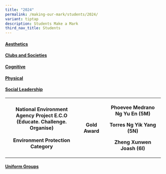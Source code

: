 ```yaml
---
title: "2024"
permalink: /making-our-mark/students/2024/
variant: tiptap
description: Students Make a Mark
third_nav_title: Students
---
```

<h4><strong><u>Aesthetics</u></strong></h4>
<h4><strong><u>Clubs and Societies</u></strong></h4>
<h4><strong><u>Cognitive</u></strong></h4>
<h4><strong><u>Physical</u></strong></h4>
<h4><strong><u>Social Leadership</u></strong><br></h4>
<table>
<tbody>
<tr>
<th rowspan="1" colspan="1">
<p><strong>National Environment Agency Project E.C.O </strong>
<br><strong>(Educate. Challenge. Organise) </strong> 
<br>
<br><strong>Environment Protection Category</strong>
</p>
</th>
<th rowspan="1" colspan="1">
<p>Gold Award</p>
</th>
<th rowspan="1" colspan="1">
<p>Phoevee Medrano Ng Yu En (5M)</p>
<p>Torres Ng Yik Yang (5N)</p>
<p>Zheng Xunwen Joash (6I)</p>
</th>
</tr>
</tbody>
</table>
<h4><strong><u>Uniform Groups</u></strong><br></h4>
<h4></h4>
<p></p>